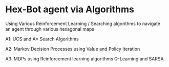 # Hex-Bot agent via Algorithms
Using Various Reinforcement Learning / Searching algorithms to navigate an agent through various hexagonal maps

A1: UCS and A* Search Algorithms

A2: Markov Decision Processes using Value and Policy Iteration

A3: MDPs using Reinforcement learning algorithms Q-Learning and SARSA
